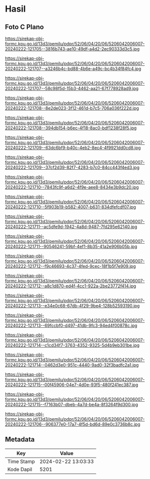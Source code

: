 # Hasil

## Foto C Plano

https://sirekap-obj-formc.kpu.go.id/13d3/pemilu/pdpr/52/06/04/20/06/5206042006007-20240222-121705--3816b743-ae10-49df-a4d2-2ec90333d3c5.jpg

https://sirekap-obj-formc.kpu.go.id/13d3/pemilu/pdpr/52/06/04/20/06/5206042006007-20240222-121707--a3246b4c-bd88-4b6e-a49c-bc4b34f84fc4.jpg

https://sirekap-obj-formc.kpu.go.id/13d3/pemilu/pdpr/52/06/04/20/06/5206042006007-20240222-121707--58c98f5d-15b3-4462-aa21-67f778928ad9.jpg

https://sirekap-obj-formc.kpu.go.id/13d3/pemilu/pdpr/52/06/04/20/06/5206042006007-20240222-121708--8e2de023-3f12-461d-b7c5-706a036f222d.jpg

https://sirekap-obj-formc.kpu.go.id/13d3/pemilu/pdpr/52/06/04/20/06/5206042006007-20240222-121708--394db154-b6ec-4f18-8ac0-bdf1238f28f5.jpg

https://sirekap-obj-formc.kpu.go.id/13d3/pemilu/pdpr/52/06/04/20/06/5206042006007-20240222-121709--63dc6bf9-b40c-4eb2-8ec4-4f9921dd0cd8.jpg

https://sirekap-obj-formc.kpu.go.id/13d3/pemilu/pdpr/52/06/04/20/06/5206042006007-20240222-121709--37cf2d39-82f7-4283-b7c0-84cc443f4ed3.jpg

https://sirekap-obj-formc.kpu.go.id/13d3/pemilu/pdpr/52/06/04/20/06/5206042006007-20240222-121710--7843fc9f-a6d2-4f9e-aee8-8434e3b9dc20.jpg

https://sirekap-obj-formc.kpu.go.id/13d3/pemilu/pdpr/52/06/04/20/06/5206042006007-20240222-121710--5f903b19-b582-4007-b631-834dfefcdf07.jpg

https://sirekap-obj-formc.kpu.go.id/13d3/pemilu/pdpr/52/06/04/20/06/5206042006007-20240222-121711--ac5dfe9d-1942-4a8d-9487-7fd295e62140.jpg

https://sirekap-obj-formc.kpu.go.id/13d3/pemilu/pdpr/52/06/04/20/06/5206042006007-20240222-121711--90546241-59bf-4ef1-8b35-41a2e906b05b.jpg

https://sirekap-obj-formc.kpu.go.id/13d3/pemilu/pdpr/52/06/04/20/06/5206042006007-20240222-121712--f9c46693-4c37-4fed-9cec-18f1b5f7e909.jpg

https://sirekap-obj-formc.kpu.go.id/13d3/pemilu/pdpr/52/06/04/20/06/5206042006007-20240222-121712--a8c1d870-ed4f-4cc1-922a-2be23772f414.jpg

https://sirekap-obj-formc.kpu.go.id/13d3/pemilu/pdpr/52/06/04/20/06/5206042006007-20240222-121713--e34e0c68-67db-4f29-9be4-128b52593190.jpg

https://sirekap-obj-formc.kpu.go.id/13d3/pemilu/pdpr/52/06/04/20/06/5206042006007-20240222-121713--69fccbf0-d497-41db-9fc3-94ed4f00878c.jpg

https://sirekap-obj-formc.kpu.go.id/13d3/pemilu/pdpr/52/06/04/20/06/5206042006007-20240222-121714--c1cd34f7-3763-4352-9325-5d4b9eb301be.jpg

https://sirekap-obj-formc.kpu.go.id/13d3/pemilu/pdpr/52/06/04/20/06/5206042006007-20240222-121714--0462d3e0-951c-4440-9ad0-32f3badfc2a1.jpg

https://sirekap-obj-formc.kpu.go.id/13d3/pemilu/pdpr/52/06/04/20/06/5206042006007-20240222-121715--00f45906-04e7-4d0e-93f5-480f241ec387.jpg

https://sirekap-obj-formc.kpu.go.id/13d3/pemilu/pdpr/52/06/04/20/06/5206042006007-20240222-121715--f7163b07-dbeb-4a7d-be4a-8f3264f9d300.jpg

https://sirekap-obj-formc.kpu.go.id/13d3/pemilu/pdpr/52/06/04/20/06/5206042006007-20240222-121706--906377e0-17a7-4f5d-bd6d-89e0c3736b8c.jpg


## Metadata

| Key        | Value               |
| ---------- | ------------------- |
| Time Stamp | 2024-02-22 13:03:33 |
| Kode Dapil | 5201                |



